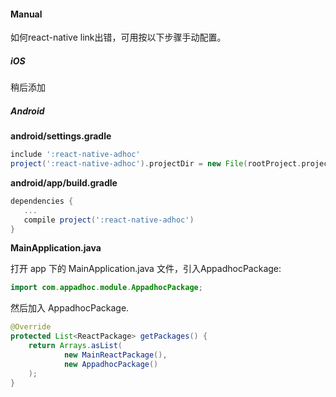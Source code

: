 #### Manual

如何react-native link出错，可用按以下步骤手动配置。

##### iOS

稍后添加

##### Android


**android/settings.gradle**

```gradle
include ':react-native-adhoc'
project(':react-native-adhoc').projectDir = new File(rootProject.projectDir, '../node_modules/react-native-adhoc/android')
```

**android/app/build.gradle**

```gradle
dependencies {
   ...
   compile project(':react-native-adhoc')
}
```

**MainApplication.java**

打开 app 下的 MainApplication.java 文件，引入AppadhocPackage:

```java
import com.appadhoc.module.AppadhocPackage;
```

然后加入 AppadhocPackage.

```java
@Override
protected List<ReactPackage> getPackages() {
    return Arrays.asList(
            new MainReactPackage(),
            new AppadhocPackage()
    );
}
```
